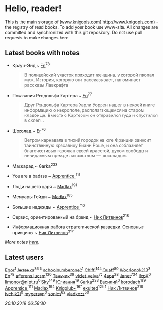 # Hello, reader!
This is the main storage of [www.knigopis.com](http://www.knigopis.com) - the registry of read books.
To add your book use www-site. All changes are committed and synchronized with this git repository.
Do not use pull requests to make changes here.


## Latest books with notes
* Крауч-Энд ~ [En](users/333/333646551-vkontakte)<sup>78</sup>
    > В полицейский участок приходит женщина, у которой пропал муж. История, которую она рассказывает, напоминает рассказы Лавкрафта

* Показания Рендольфа Картера ~ [En](users/333/333646551-vkontakte)<sup>77</sup>
    > Друг Рэндольфа Картера Харли Уоррен нашел в некоей книге информацию о некрополе, располагающемся на старом кладбище. Вместе с Картером он отправился туда и спустился в склеп…

* Шоколад ~ [En](users/333/333646551-vkontakte)<sup>76</sup>
    > Ветром карнавала в тихий городок на юге Франции заносит таинственную красавицу Вианн Роше, и она соблазняет благочестивых горожан своей красотой, духом свободы и невиданным прежде лакомством — шоколадом.

* Маскарад ~ [Garka](users/115/115753719718250012620-google)<sup>233</sup>

* You are a badass ~ [Apprentice ](users/528/52821952-vkontakte)<sup>111</sup>

* Люди нашего царя ~ [Madlax](users/158/158304782-vkontakte)<sup>191</sup>

* Мемуары Гейши ~ [Madlax](users/158/158304782-vkontakte)<sup>185</sup>

* Большие надежды ~ [Apprentice ](users/528/52821952-vkontakte)<sup>110</sup>

* Сервис, ориентированный на бренд ~ [Ник Литвинов](users/241/241974816-vkontakte)<sup>218</sup>

* Информационная работа стратегической разведки. Основные принципы ~ [Ник Литвинов](users/241/241974816-vkontakte)<sup>217</sup>


_More notes [here](latest_books_with_notes.md)._


## Latest users
[Egor](users/166/166766907-vkontakte)<sup>1</sup> 
[Антенка](users/118/118158645037334943900-google)<sup>36</sup> 
[](users/270/270444099499-odnoklassniki)<sup>5</sup> 
[schoolnumberone2](users/290/290416271-vkontakte)<sup>1</sup> 
[Chiffi](users/105/105831994080785626680-google)<sup>144</sup> 
[Quaff](users/122/12267158-vkontakte)<sup>80</sup> 
[Woc4onok213](users/103/103474005216004236389-google)<sup>3</sup> 
[En](users/333/333646551-vkontakte)<sup>78</sup> 
[afferens.lucem](users/196/196071655-vkontakte)<sup>130</sup> 
[Таньчик](users/209/2096581563762610-facebook)<sup>39</sup> 
[violet_velva](users/116/116961712580551399099-google)<sup>72</sup> 
[4apa](users/117/117392596378069249667-google)<sup>28</sup> 
[Janet](users/108/108113656204404967440-google)<sup>734</sup> 
[ilopX](users/544/544577919687420-facebook)<sup>0</sup> 
[limonov@nipt.ru](users/113/1130000039168707-yandex)<sup>0</sup> 
[Sky](users/118/118049897850017649660-google)<sup>149</sup> 
[Юлиания](users/693/69389439-vkontakte)<sup>19</sup> 
[Garka](users/115/115753719718250012620-google)<sup>233</sup> 
[Василий](users/146/146662199-vkontakte)<sup>0</sup> 
[borodach](users/157/15706320-vkontakte)<sup>189</sup> 
[Apprentice ](users/528/52821952-vkontakte)<sup>111</sup> 
[Madlax](users/158/158304782-vkontakte)<sup>194</sup> 
[Knigolub~](users/111/111878597279669641685-google)<sup>167</sup> 
[exulted](users/100/100599204551896265722-google)<sup>125</sup> 
[](users/114/114588423502949541325-google)<sup>1</sup> 
[Ник Литвинов](users/241/241974816-vkontakte)<sup>218</sup> 
[ivchik21](users/142/14245460-vkontakte)<sup>0</sup> 
[myperson](users/131/13129699-vkontakte)<sup>0</sup> 
[sonics](users/588/5880221-vkontakte)<sup>62</sup> 
[vladkozz](users/572/57239276-vkontakte)<sup>50</sup> 


_20.10.2019 06:58:30_
